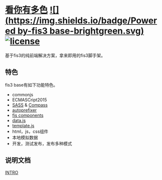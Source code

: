 # [看你有多色](https://github.com/yanhaijing/fis3-base) [![](https://img.shields.io/badge/Powered by-fis3 base-brightgreen.svg)](https://github.com/yanhaijing/fis3-base) [![license](http://img.shields.io/npm/l/express.svg)](https://github.com/yanhaijing/fis3-base/blob/master/MIT-LICENSE)
基于fis3的纯前端解决方案，拿来即用的fis3脚手架。

## 特色
fis3 base有如下功能特色。
- commonjs
- ECMASCript2015
- [SASS](http://sass-lang.com/) & [Compass](http://compass-style.org/)
- [autoprefixer](https://github.com/postcss/autoprefixer)
- [fis components](https://github.com/fis-components)
- [data.js](https://github.com/yanhaijing/data.js)
- [template.js](https://github.com/yanhaijing/template.js)
- html，js，css组件
- 本地模拟数据
- 开发，测试发布，发布多种模式

## 说明文档
[INTRO](INTRO.md)
